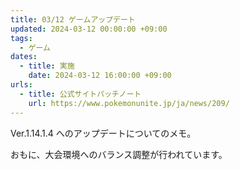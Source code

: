 ```yaml
---
title: 03/12 ゲームアップデート
updated: 2024-03-12 00:00:00 +09:00
tags:
  - ゲーム
dates:
  - title: 実施
    date: 2024-03-12 16:00:00 +09:00
urls:
  - title: 公式サイトパッチノート
    url: https://www.pokemonunite.jp/ja/news/209/
---
```


Ver.1.14.1.4 へのアップデートについてのメモ。

<!-- more -->

おもに、大会環境へのバランス調整が行われています。
